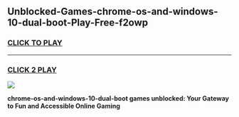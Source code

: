 
## Unblocked-Games-chrome-os-and-windows-10-dual-boot-Play-Free-f2owp
<h3>
<a href="https://premium76.site?title=chrome-os-and-windows-10-dual-boot&ref=10A">CLICK TO PLAY</a></h3>
<hr>

<h3>
<a href="https://premium76.site?title=chrome-os-and-windows-10-dual-boot&ref=10A">CLICK 2 PLAY</a>
  
</h3>

<a href="https://premium76.site?title=chrome-os-and-windows-10-dual-boot&ref=10A"><img src="https://clearcache.store/games.png"></a>


**chrome-os-and-windows-10-dual-boot games unblocked: Your Gateway to Fun and Accessible Online Gaming**
